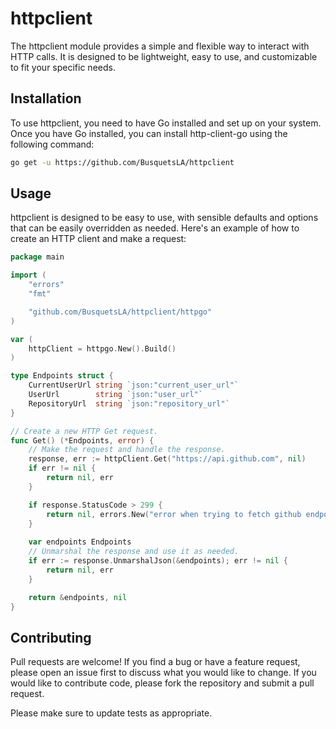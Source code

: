 # httpclient

The httpclient module provides a simple and flexible way to interact with HTTP calls. It is designed to be lightweight, easy to use, and customizable to fit your specific needs.

## Installation

To use httpclient, you need to have Go installed and set up on your system. Once you have Go installed, you can install http-client-go using the following command:

```bash
go get -u https://github.com/BusquetsLA/httpclient
```

## Usage
httpclient is designed to be easy to use, with sensible defaults and options that can be easily overridden as needed. Here's an example of how to create an HTTP client and make a request:

```go
package main

import (
	"errors"
	"fmt"

	"github.com/BusquetsLA/httpclient/httpgo"
)

var (
	httpClient = httpgo.New().Build()
)

type Endpoints struct {
	CurrentUserUrl string `json:"current_user_url"`
	UserUrl        string `json:"user_url"`
	RepositoryUrl  string `json:"repository_url"`
}

// Create a new HTTP Get request.
func Get() (*Endpoints, error) {
	// Make the request and handle the response.
	response, err := httpClient.Get("https://api.github.com", nil)
	if err != nil {
		return nil, err
	}

	if response.StatusCode > 299 {
		return nil, errors.New("error when trying to fetch github endpoints")
	}
	
	var endpoints Endpoints
	// Unmarshal the response and use it as needed.
	if err := response.UnmarshalJson(&endpoints); err != nil {
		return nil, err
	}

	return &endpoints, nil
}
```

## Contributing

Pull requests are welcome! If you find a bug or have a feature request, please open an issue first
to discuss what you would like to change. If you would like to contribute code, please fork the repository and submit a pull request.

Please make sure to update tests as appropriate.
